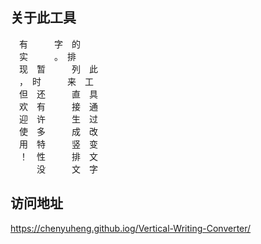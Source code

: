 ## 关于此工具

　有　　　字　的　　<br />
　实　　　。　排　　<br />
　现　暂　　　列　此<br />
　，　时　　　来　工<br />
　但　还　　　直　具<br />
　欢　有　　　接　通<br />
　迎　许　　　生　过<br />
　使　多　　　成　改<br />
　用　特　　　竖　变<br />
　！　性　　　排　文<br />
　　　没　　　文　字<br />

## 访问地址

https://chenyuheng.github.iog/Vertical-Writing-Converter/
